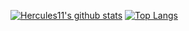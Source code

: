[![Hercules11's github stats](https://github-readme-stats.vercel.app/api?username=Hercules11&theme=material-palenight&count_private=true&hide=contribs&show_icons=true)](https://github.com/anuraghazra/github-readme-stats)
[![Top Langs](https://github-readme-stats.vercel.app/api/top-langs/?username=Hercules11&theme=material-palenight&hide=Jupyter&&langs_count=5)](https://github.com/anuraghazra/github-readme-stats)
